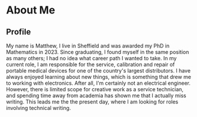 # About Me

## Profile
My name is Matthew, I live in Sheffield and was awarded my PhD in Mathematics in 2023. Since graduating, I found myself in the same position as many others; I had no idea what career path I wanted to take. In my current role, I am responsible for the service, calibration and repair of portable medical devices for one of the country's largest distributors. I have always enjoyed learning about new things, which is something that drew me to working with electronics. After all, I'm certainly not an electrical engineer. However, there is limited scope for creative work as a service technician, and spending time away from academia has shown me that I actually miss writing. This leads me the the present day, where I am looking for roles involving technical writing. 



<!--## What I'm Looking For
What do I want from a job.

FAQ? Include FAQ as separate page?
-->
